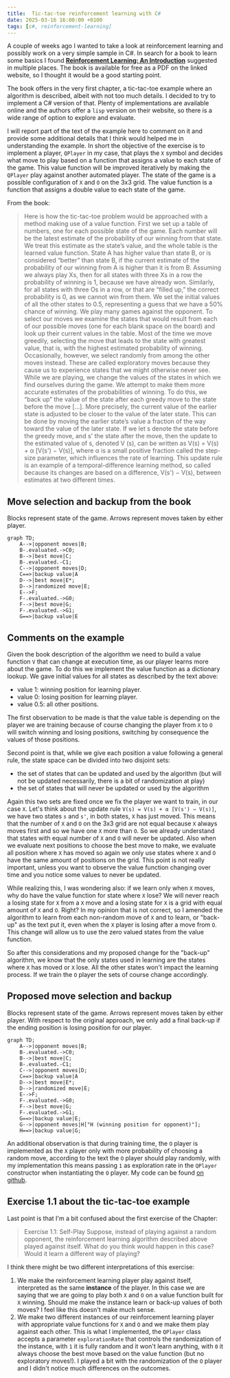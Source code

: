 ```yaml
---
title:  Tic-tac-toe reinforcement learning with C#
date: 2025-03-16 16:00:00 +0100
tags: [c#, reinforcement-learning]
---
```


A couple of weeks ago I wanted to take a look at reinforcement learning and possibly work on a very simple sample in C#. In search for a book to learn some basics I found [**Reinforcement Learning: An Introduction**](http://incompleteideas.net/book/the-book-2nd.html) suggested in multiple places. The book is available for free as a PDF on the linked website, so I thought it would be a good starting point.

The book offers in the very first chapter, a tic-tac-toe example where an algorithm is described, albeit with not too much details. I decided to try to implement a C# version of that. Plenty of implementations are available online and the authors offer a `lisp` version on their website, so there is a wide range of option to explore and evaluate.

<!-- truncate -->

I will report part of the text of the example here to comment on it and provide some additional details that I think would helped me in understanding the example. In short the objective of the exercise is to implement a player, `QPlayer` in my case, that plays the `X` symbol and decides what move to play based on a function that assigns a value to each state of the game. This value function will be improved iteratively by making the `QPlayer` play against another automated player. The state of the game is a possible configuration of `X` and `O` on the 3x3 grid. The value function is a function that assigns a double value to each state of the game.

From the book:

> Here is how the tic-tac-toe problem would be approached with a method
making use of a value function. First we set up a table of numbers, one for
each possible state of the game. Each number will be the latest estimate of
the probability of our winning from that state. We treat this estimate as the
state’s value, and the whole table is the learned value function. State A has
higher value than state B, or is considered “better” than state B, if the current
estimate of the probability of our winning from A is higher than it is from B.
Assuming we always play Xs, then for all states with three Xs in a row the
probability of winning is 1, because we have already won. Similarly, for all
states with three Os in a row, or that are “filled up,” the correct probability
is 0, as we cannot win from them. We set the initial values of all the other
states to 0.5, representing a guess that we have a 50% chance of winning.
We play many games against the opponent. To select our moves we examine
the states that would result from each of our possible moves (one for each blank
space on the board) and look up their current values in the table. Most of the
time we move greedily, selecting the move that leads to the state with greatest
value, that is, with the highest estimated probability of winning. Occasionally,
however, we select randomly from among the other moves instead. These are
called exploratory moves because they cause us to experience states that we
might otherwise never see.
While we are playing, we change the values of the states in which we find
ourselves during the game. We attempt to make them more accurate estimates
of the probabilities of winning. To do this, we “back up” the value of the state
after each greedy move to the state before the move [...]. More precisely, the current value of the earlier state is adjusted
to be closer to the value of the later state. This can be done by moving the
earlier state’s value a fraction of the way toward the value of the later state.
If we let s denote the state before the greedy move, and s' the state after
the move, then the update to the estimated value of s, denoted V (s), can be
written as
V(s) = V(s) + α [V(s') − V(s)],
where α is a small positive fraction called the step-size parameter, which influences the rate of learning. This update rule is an example of a temporal-difference learning method, so called because its changes are based on a difference, V(s') − V(s), between estimates at two different times.

## Move selection and backup from the book
Blocks represent state of the game. Arrows represent moves taken by either player.
```mermaid
graph TD;
    A-->|opponent moves|B;
    B-.evaluated.->C0;
    B-->|best move|C;
    B-.evaluated.-C1;
    C-->|opponent moves|D;
    C==>|backup value|A
    D-->|best move|E*;
    D-->|randomized move|E;
    E-->F;
    F-.evaluated.->G0;
    F-->|best move|G;
    F-.evaluated.->G1;
    G==>|backup value|E
```

## Comments on the example

Given the book description of the algorithm we need to build a value function `V` that can change at execution time, as our player learns more about the game. To do this we implement the value function as a dictionary lookup. We gave initial values for all states as described by the text above:
- value 1: winning position for learning player.
- value 0: losing position for learning player.
- value 0.5: all other positions.

The first observation to be made is that the value table is depending on the player we are training because of course changing the player from `X` to `O` will switch winning and losing positions, switching by consequence the values of those positions.

Second point is that, while we give each position a value following a general rule, the state space can be divided into two disjoint sets:
- the set of states that can be updated and used by the algorithm (but will not be updated necessarily, there is a bit of randomization at play)
- the set of states that will never be updated or used by the algorithm

Again this two sets are fixed once we fix the player we want to train, in our case `X`. Let's think about the update rule `V(s) = V(s) + α [V(s') − V(s)]`, we have two states `s` and `s'`, in both states, `X` has just moved. This means that the number of `X` and `O` on the 3x3 grid are not equal because `X` always moves first and so we have one `X` more than `O`. So we already understand that states with equal number of `X` and `O` will never be updated. Also when we evaluate next positions to choose the best move to make, we evaluate all position where `X` has moved so again we only use states where `X` and `O` have the same amount of positions on the grid. This point is not really important, unless you want to observe the value function changing over time and you notice some values to never be updated.

While realizing this, I was wondering also: if we learn only when `X` moves, why do have the value function for state where `X` lose? We will never reach a losing state for `X` from a `X` move and a losing state for `X` is a grid with equal amount of `X` and `O`. Right? In my opinion that is not correct, so I amended the algorithm to learn from each non-random move of `X` and to learn, or "back-up" as the text put it, even when the `X` player is losing after a move from `O`. This change will allow us to use the zero valued states from the value function.

So after this considerations and my proposed change for the "back-up" algorithm, we know that the only states used in learning are the states where `X` has moved or `X` lose. All the other states won't impact the learning process. If we train the `O` player the sets of course change accordingly.

## Proposed move selection and backup
Blocks represent state of the game. Arrows represent moves taken by either player. With respect to the original approach, we only add a final back-up if the ending position is losing position for our player.
```mermaid
graph TD;
    A-->|opponent moves|B;
    B-.evaluated.->C0;
    B-->|best move|C;
    B-.evaluated.-C1;
    C-->|opponent moves|D;
    C==>|backup value|A
    D-->|best move|E*;
    D-->|randomized move|E;
    E-->F;
    F-.evaluated.->G0;
    F-->|best move|G;
    F-.evaluated.->G1;
    G==>|backup value|E;
    G-->|opponent moves|H["H (winning position for opponent)"];
    H==>|backup value|G;
```

An additional observation is that during training time, the `O` player is implemented as the `X` player only with more probability of choosing a random move, according to the text the `O` player should play randomly, with my implementation this means passing `1` as exploration rate in the `QPlayer` constructor when instantiating the `O` player. My code can be found [on github](https://github.com/davidelettieri/sutton-barto-reinforcement-learning).

## Exercise 1.1 about the tic-tac-toe example

Last point is that I'm a bit confused about the first exercise of the Chapter:

> Exercise 1.1: Self-Play Suppose, instead of playing against a random
opponent, the reinforcement learning algorithm described above played against
itself. What do you think would happen in this case? Would it learn a different
way of playing?

I think there might be two different interpretations of this exercise:
1. We make the reinforcement learning player play against itself, interpreted as the same **instance** of the player. In this case we are saying that we are going to play both `X` and `O` on a value function built for `X` winning. Should me make the instance learn or back-up values of both moves? I feel like this doesn't make much sense.
2. We make two different instances of our reinforcement learning player with appropriate value functions for `X` and `O` and we make them play against each other. This is what I implemented, the `QPlayer` class accepts a parameter `explorationRate` that controls the randomization of the instance, with `1` it is fully random and it won't learn anything, with `0` it always choose the best move based on the value function (but no exploratory moves!). I played a bit with the randomization of the `O` player and I didn't notice much differences on the outcomes.
